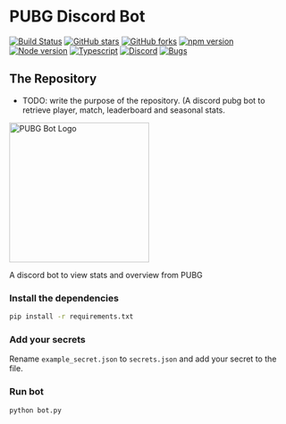 # PUBG Discord Bot

[![Build Status](https://travis-ci.org/MEGACAT-studio/pubg-discord-bot.svg?branch=master)](https://travis-ci.org/megacat-studio/pubg-discord-bot)
[![GitHub stars](https://img.shields.io/github/stars/megacat-studio/pubg-discord-bot.svg)](https://github.com/megacat-studio/pubg-discord-bot/stargazers)
[![GitHub forks](https://img.shields.io/github/forks/megacat-studio/pubg-discord-bot.svg)](https://github.com/megacat-studio/pubg-discord-bot/network)
[![npm version](https://img.shields.io/badge/node-v6.11.3-blue.svg)](https://www.npmjs.com/)
[![Node version](https://img.shields.io/badge/node-v11.5.0-blue.svg)](https://nodejs.org/en/)
[![Typescript](https://img.shields.io/badge/typescript-v3.6.3-blue.svg)](https://www.npmjs.com/package/typescript)
[![Discord](https://discordapp.com/api/guilds/627928755452772361/widget.png?style=shield)](https://discord.gg/cHtMxn)
[![Bugs](https://img.shields.io/github/issues/megacat-studio/pubg-discord-bot/bug.svg)](https://github.com/megacat-studio/pubg-discord-bot/issues?utf8=✓&q=is%3Aissue+is%3Aopen+label%3Abug)

## The Repository
 - TODO: write the purpose of the repository. (A discord pubg bot to retrieve player, match, leaderboard and seasonal stats.

<img width="250" src="https://i.imgur.com/mlVhzVq.png" alt="PUBG Bot Logo">

A discord bot to view stats and overview from PUBG

### Install the dependencies

```bash
pip install -r requirements.txt
```

### Add your secrets
Rename `example_secret.json` to `secrets.json` and add your secret to the file.

### Run bot
```bash
python bot.py
```
